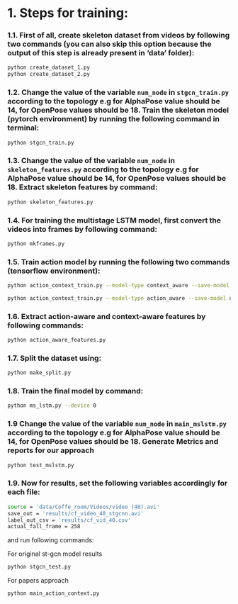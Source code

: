 # 1. Steps for training:

### 1.1. First of all, create skeleton dataset from videos by following two commands (you can also skip this option because the output of this step is already present in ‘data’ folder):

```bash
python create_dataset_1.py
python create_dataset_2.py
```

### 1.2. Change the value of the variable `num_node` in `stgcn_train.py` according to the topology e.g for AlphaPose value should be 14, for OpenPose values should be 18. Train the skeleton model (pytorch environment) by running the following command in terminal:
```bash
python stgcn_train.py
```
### 1.3. Change the value of the variable `num_node` in `skeleton_features.py` according to the topology e.g for AlphaPose value should be 14, for OpenPose values should be 18. Extract skeleton features by command:
```bash
python skeleton_features.py
```

### 1.4. For training the multistage LSTM model, first convert the videos into frames by following command:
```bash
python mkframes.py
```

### 1.5. Train action model by running the following two commands (tensorflow environment):
```bash
python action_context_train.py --model-type context_aware --save-model data/model_weights/context_best.h5 --device 0

python action_context_train.py --model-type action_aware --save-model data/model_weights/action_best.h5 --device 1
```

### 1.6. Extract action-aware and context-aware features by following commands:
```bash
python action_aware_features.py
```
[//]: # (python context_aware_features.py)


### 1.7. Split the dataset using:
```bash
python make_split.py
```


### 1.8. Train the final model by command:
```bash
python ms_lstm.py --device 0
```

### 1.9 Change the value of the variable `num_node` in `main_mslstm.py` according to the topology e.g for AlphaPose value should be 14, for OpenPose values should be 18. Generate Metrics and reports for our approach
```bash
python test_mslstm.py
``` 

### 1.9. Now for results, set the following variables accordingly for each file:
```bash
source = 'data/Coffe_room/Videos/video (40).avi'
save_out = 'results/cf_video_40_stgcnn.avi'
label_out_csv = 'results/cf_vid_40.csv'
actual_fall_frame = 258
```
and run following commands:

For original st-gcn model results
```bash
python stgcn_test.py
``` 
For papers approach
```bash
python main_action_context.py
``` 
